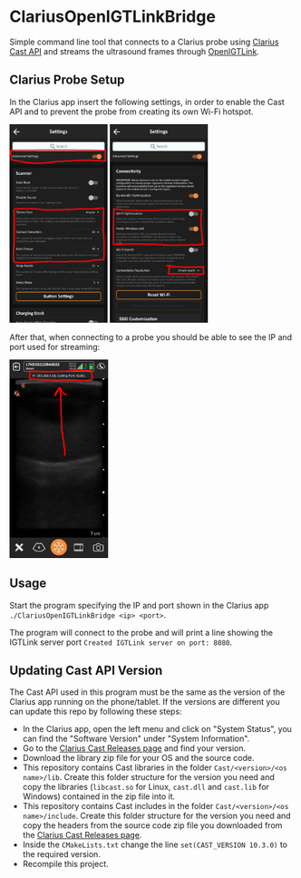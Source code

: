 # ClariusOpenIGTLinkBridge
Simple command line tool that connects to a Clarius probe using [Clarius Cast API](https://github.com/clariusdev/cast) and streams the ultrasound frames through [OpenIGTLink](http://openigtlink.org/).

## Clarius Probe Setup
In the Clarius app insert the following settings, in order to enable the Cast API and to
prevent the probe from creating its own Wi-Fi hotspot.

<img height="350" src="images/cast.jpeg"/>
<img height="350" src="images/wifi.jpeg"/>

After that, when connecting to a probe you should be able to see the IP and port used for streaming:

<img height="350" src="images/ip_port.jpeg"/>

## Usage
Start the program specifying the IP and port shown in the Clarius app `./ClariusOpenIGTLinkBridge <ip> <port>`.

The program will connect to the probe and will print a line showing the IGTLink server port `Created IGTLink server on port: 8080`.

## Updating Cast API Version
The Cast API used in this program must be the same as the version of the Clarius app running on the phone/tablet.
If the versions are different you can update this repo by following these steps: 
 - In the Clarius app, open the left menu and click on "System Status", you can find the "Software Version" under "System Information". 
 - Go to the [Clarius Cast Releases page](https://github.com/clariusdev/cast/releases) and find your version.
 - Download the library zip file for your OS and the source code.
 - This repository contains Cast libraries in the folder `Cast/<version>/<os name>/lib`. Create this folder structure for the version you need and copy the libraries (`libcast.so` for Linux, `cast.dll` and `cast.lib` for Windows) contained in the zip file into it. 
- This repository contains Cast includes in the folder `Cast/<version>/<os name>/include`. Create this folder structure for the version you need and copy the headers from the source code zip file you downloaded from the [Clarius Cast Releases page](https://github.com/clariusdev/cast/releases).
- Inside the `CMakeLists.txt` change the line `set(CAST_VERSION 10.3.0)` to the required version.
- Recompile this project.